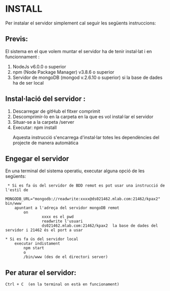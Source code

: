 # INSTALL

Per instalar el servidor simplement cal seguir les següents instruccions:

## Previs:
El sistema en el que volem muntar el servidor ha de tenir instal·lat i en funcionnament :

1. NodeJs  v6.0.0 o superior
2. npm (Node Package Manager) v3.8.6 o superior
3. Servidor de mongoDB (mongod v.2.6.10 o superior) si la base de dades ha de ser local


## Instal·lació del servidor :
1. Descarregar de gitHub el fitxer comprimit
2. Descomprimir-lo en la carpeta en la que es vol instal·lar el servidor
3. Situar-se a la carpeta /server
4. Executar:    npm install
   <p> Aquesta instrucció s'encarrega d'instal·lar totes les dependències del projecte de manera automàtica </p>


## Engegar el servidor
  En una terminal del sistema operatiu, executar alguna opció de les següents:

	 * Si es fa ús del servidor de BDD remot es pot usar una instrucció de l'estil de
		MONGODB_URL="mongodb://readwrite:xxxx@ds021462.mlab.com:21462/kpax2" bin/www
		apuntant a l'adreça del servidor mongoDB remot
			on
					xxxx es el pwd
					readwrite l'usuari
					ds021462.mlab.com:21462/kpax2  la base de dades del servidor i 21462 és el port a usar

	* Si es fa ús del servidor local
		executar indistament
			npm start
			o
			/bin/www (des de el directori server)


## Per aturar el servidor:

	Ctrl + C  (en la terminal on està en funcionament)
